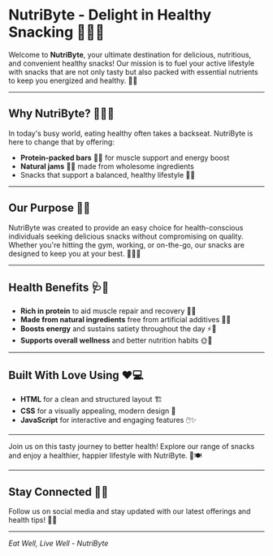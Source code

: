 # NutriByte - Delight in Healthy Snacking 🍏🥑🍓

Welcome to **NutriByte**, your ultimate destination for delicious, nutritious, and convenient healthy snacks! Our mission is to fuel your active lifestyle with snacks that are not only tasty but also packed with essential nutrients to keep you energized and healthy. 🌿✨

---

## Why NutriByte? 🤔🍫🍯

In today's busy world, eating healthy often takes a backseat. NutriByte is here to change that by offering:

- **Protein-packed bars** 💪🍫 for muscle support and energy boost
- **Natural jams** 🍓🍯 made from wholesome ingredients
- Snacks that support a balanced, healthy lifestyle 🥗🌟

---

## Our Purpose 🎯🍀

NutriByte was created to provide an easy choice for health-conscious individuals seeking delicious snacks without compromising on quality. Whether you're hitting the gym, working, or on-the-go, our snacks are designed to keep you at your best. 🏃‍♂️🍃

---

## Health Benefits 🩺🍎

- **Rich in protein** to aid muscle repair and recovery 💪🥜
- **Made from natural ingredients** free from artificial additives 🌱🚫
- **Boosts energy** and sustains satiety throughout the day ⚡🥒
- **Supports overall wellness** and better nutrition habits 🌞🥦

---

## Built With Love Using ❤️💻

- **HTML** for a clean and structured layout 🏗️
- **CSS** for a visually appealing, modern design 🎨
- **JavaScript** for interactive and engaging features 🖱️✨

---

Join us on this tasty journey to better health! Explore our range of snacks and enjoy a healthier, happier lifestyle with NutriByte. 🥰🍽️

---

## Stay Connected 📱🌐

Follow us on social media and stay updated with our latest offerings and health tips! 📸👥

---

*Eat Well, Live Well - NutriByte*
